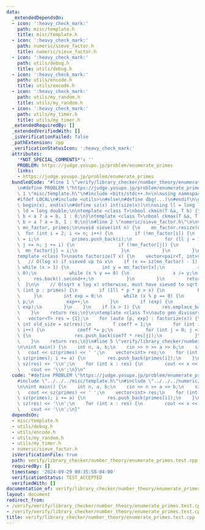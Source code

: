 ```yaml
---
data:
  _extendedDependsOn:
  - icon: ':heavy_check_mark:'
    path: misc/template.h
    title: misc/template.h
  - icon: ':heavy_check_mark:'
    path: numeric/sieve_factor.h
    title: numeric/sieve_factor.h
  - icon: ':heavy_check_mark:'
    path: utils/debug.h
    title: utils/debug.h
  - icon: ':heavy_check_mark:'
    path: utils/encode.h
    title: utils/encode.h
  - icon: ':heavy_check_mark:'
    path: utils/my_random.h
    title: utils/my_random.h
  - icon: ':heavy_check_mark:'
    path: utils/my_timer.h
    title: utils/my_timer.h
  _extendedRequiredBy: []
  _extendedVerifiedWith: []
  _isVerificationFailed: false
  _pathExtension: cpp
  _verificationStatusIcon: ':heavy_check_mark:'
  attributes:
    '*NOT_SPECIAL_COMMENTS*': ''
    PROBLEM: https://judge.yosupo.jp/problem/enumerate_primes
    links:
    - https://judge.yosupo.jp/problem/enumerate_primes
  bundledCode: "#line 1 \"verify/library_checker/number_theory/enumerate_primes.test.cpp\"\
    \n#define PROBLEM \"https://judge.yosupo.jp/problem/enumerate_primes\"\n\n#line\
    \ 1 \"misc/template.h\"\n#include <bits/stdc++.h>\n\nusing namespace std;\n\n\
    #ifdef LOCAL\n#include <utils>\n#else\n#define dbg(...)\n#endif\n\n#define all(x)\
    \ begin(x), end(x)\n#define sz(x) int(size(x))\n\nusing ll = long long;\nusing\
    \ ld = long double;\n\ntemplate <class T>\nbool ckmin(T &a, T b) {\n    return\
    \ b < a ? a = b, 1 : 0;\n}\ntemplate <class T>\nbool ckmax(T &a, T b) {\n    return\
    \ b > a ? a = b, 1 : 0;\n}\n#line 2 \"numeric/sieve_factor.h\"\n\nvector<int>\
    \ mn_factor, primes;\n\nvoid sieve(int n) {\n    mn_factor.resize(n + 1);\n  \
    \  for (int i = 2; i <= n; i++) {\n        if (!mn_factor[i]) {\n            mn_factor[i]\
    \ = i;\n            primes.push_back(i);\n            for (ll j = 1ll * i * i;\
    \ j <= n; j += i) {\n                if (!mn_factor[j]) {\n                  \
    \  mn_factor[j] = i;\n                }\n            }\n        }\n    }\n}\n\n\
    template <class T>\nauto factorize(T x) {\n    vector<pair<T, int>> res;\n\n \
    \   // O(log x) if sieved up to x\n    if (x <= sz(mn_factor) - 1) {\n       \
    \ while (x > 1) {\n            int y = mn_factor[x];\n            res.emplace_back(y,\
    \ 0);\n            while (x % y == 0) {\n                x /= y;\n           \
    \     res.back().second++;\n            }\n        }\n        return res;\n  \
    \  }\n\n    // O(sqrt x log x) otherwise, must have sieved to sqrt(x)\n    for\
    \ (int p : primes) {\n        if (1ll * p * p > x) {\n            break;\n   \
    \     }\n        int exp = 0;\n        while (x % p == 0) {\n            x /=\
    \ p;\n            exp++;\n        }\n        if (exp) {\n            res.emplace_back(p,\
    \ exp);\n        }\n    }\n    if (x > 1) {\n        res.emplace_back(x, 1);\n\
    \    }\n    return res;\n}\n\ntemplate <class T>\nauto gen_divisors(T x) {\n \
    \   vector<T> res = {1};\n    for (auto [p, exp] : factorize(x)) {\n        const\
    \ int old_size = sz(res);\n        T coeff = 1;\n        for (int i = 0; i < exp;\
    \ i++) {\n            coeff *= p;\n            for (int j = 0; j < old_size; j++)\
    \ {\n                res.push_back(coeff * res[j]);\n            }\n        }\n\
    \    }\n    return res;\n}\n#line 5 \"verify/library_checker/number_theory/enumerate_primes.test.cpp\"\
    \n\nint main() {\n    int n, a, b;\n    cin >> n >> a >> b;\n    sieve(n);\n \
    \   cout << sz(primes) << ' ';\n    vector<int> res;\n    for (int i = b; i <\
    \ sz(primes); i += a) {\n        res.push_back(primes[i]);\n    }\n    cout <<\
    \ sz(res) << '\\n';\n    for (int x : res) {\n        cout << x << ' ';\n    }\n\
    \    cout << '\\n';\n}\n"
  code: "#define PROBLEM \"https://judge.yosupo.jp/problem/enumerate_primes\"\n\n\
    #include \"../../../misc/template.h\"\n#include \"../../../numeric/sieve_factor.h\"\
    \n\nint main() {\n    int n, a, b;\n    cin >> n >> a >> b;\n    sieve(n);\n \
    \   cout << sz(primes) << ' ';\n    vector<int> res;\n    for (int i = b; i <\
    \ sz(primes); i += a) {\n        res.push_back(primes[i]);\n    }\n    cout <<\
    \ sz(res) << '\\n';\n    for (int x : res) {\n        cout << x << ' ';\n    }\n\
    \    cout << '\\n';\n}"
  dependsOn:
  - misc/template.h
  - utils/debug.h
  - utils/encode.h
  - utils/my_random.h
  - utils/my_timer.h
  - numeric/sieve_factor.h
  isVerificationFile: true
  path: verify/library_checker/number_theory/enumerate_primes.test.cpp
  requiredBy: []
  timestamp: '2024-09-29 00:35:58-04:00'
  verificationStatus: TEST_ACCEPTED
  verifiedWith: []
documentation_of: verify/library_checker/number_theory/enumerate_primes.test.cpp
layout: document
redirect_from:
- /verify/verify/library_checker/number_theory/enumerate_primes.test.cpp
- /verify/verify/library_checker/number_theory/enumerate_primes.test.cpp.html
title: verify/library_checker/number_theory/enumerate_primes.test.cpp
---
```

